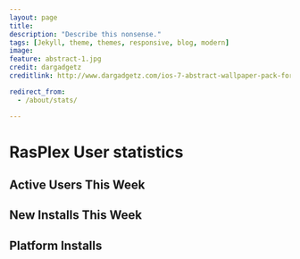 ```yaml
---
layout: page 
title: 
description: "Describe this nonsense."
tags: [Jekyll, theme, themes, responsive, blog, modern]
image:
feature: abstract-1.jpg
credit: dargadgetz
creditlink: http://www.dargadgetz.com/ios-7-abstract-wallpaper-pack-for-iphone-5-and-ipod-touch-retina/

redirect_from:
  - /about/stats/

---
```



<div class="container">
  <h1 class="stats"> RasPlex User statistics </h1>
  <div class="row marketing">
    <div class="col-xs-6 col-md-4">
      <h2 class="stats">Active Users This Week</h2>
      <canvas id="users" width="400" height="400"></canvas>
      <div id="usersLegend"></div>
    </div>
    <div class="col-xs-6 col-md-4">
      <h2 class="stats">New Installs This Week</h2>
      <canvas id="installs" width="400" height="400"></canvas>
      <div id="installLegend"></div>
    </div>
    <div class="col-xs-6 col-md-4">
      <h2 class="stats">Platform Installs</h2>
      <canvas id="platforms" width="400" height="400"></canvas>
      <div id="platformLegend"></div>
    </div>
  </div>
</div>

